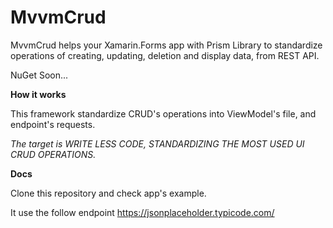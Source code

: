 # MvvmCrud
MvvmCrud helps your Xamarin.Forms app with Prism Library to standardize operations of creating, updating, deletion and display data, from REST API.

NuGet Soon...


**How it works**

This framework standardize CRUD's operations into ViewModel's file, and endpoint's requests.

*The target is WRITE LESS CODE, STANDARDIZING THE MOST USED UI CRUD OPERATIONS.*




**Docs**

Clone this repository and check app's example. 

It use the follow endpoint https://jsonplaceholder.typicode.com/
